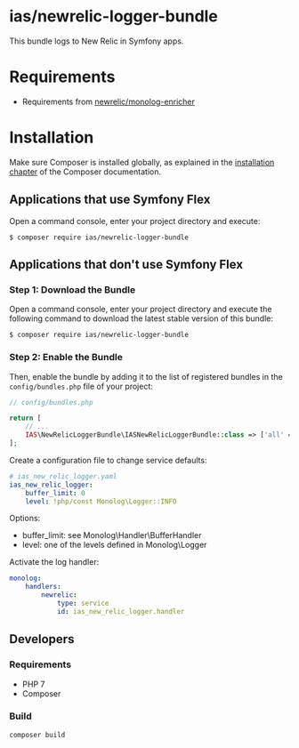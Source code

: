 # ias/newrelic-logger-bundle

This bundle logs to New Relic in Symfony apps.

Requirements
============

- Requirements from [newrelic/monolog-enricher](https://github.com/newrelic/newrelic-monolog-logenricher-php)

Installation
============

Make sure Composer is installed globally, as explained in the
[installation chapter](https://getcomposer.org/doc/00-intro.md)
of the Composer documentation.

Applications that use Symfony Flex
----------------------------------

Open a command console, enter your project directory and execute:

```console
$ composer require ias/newrelic-logger-bundle
```

Applications that don't use Symfony Flex
----------------------------------------

### Step 1: Download the Bundle

Open a command console, enter your project directory and execute the
following command to download the latest stable version of this bundle:

```console
$ composer require ias/newrelic-logger-bundle
```

### Step 2: Enable the Bundle

Then, enable the bundle by adding it to the list of registered bundles
in the `config/bundles.php` file of your project:

```php
// config/bundles.php

return [
    // ...
    IAS\NewRelicLoggerBundle\IASNewRelicLoggerBundle::class => ['all' => true],
];
```

Create a configuration file to change service defaults:

```yaml
# ias_new_relic_logger.yaml
ias_new_relic_logger:
    buffer_limit: 0
    level: !php/const Monolog\Logger::INFO
```

Options:
- buffer_limit: see Monolog\Handler\BufferHandler
- level: one of the levels defined in Monolog\Logger

Activate the log handler:

```yaml
monolog:
    handlers:
        newrelic:
            type: service
            id: ias_new_relic_logger.handler
```

## Developers

### Requirements

- PHP 7
- Composer

### Build

    composer build
